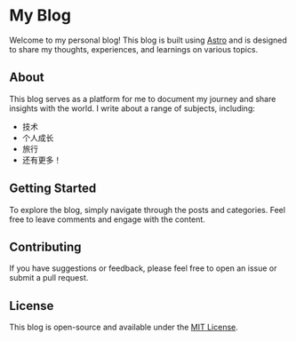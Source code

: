 # My Blog

Welcome to my personal blog! This blog is built using [Astro](https://astro.build) and is designed to share my thoughts, experiences, and learnings on various topics.

## About

This blog serves as a platform for me to document my journey and share insights with the world. I write about a range of subjects, including:

- 技术
- 个人成长
- 旅行
- 还有更多！

## Getting Started

To explore the blog, simply navigate through the posts and categories. Feel free to leave comments and engage with the content.

## Contributing

If you have suggestions or feedback, please feel free to open an issue or submit a pull request.

## License

This blog is open-source and available under the [MIT License](LICENSE).